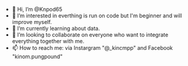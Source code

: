 - 👋 Hi, I’m @Knpod65
- 👀 I’m interested in everthing is run on code but I'm beginner and will improve myself.
- 🌱 I’m currently learning about data.
- 💞️ I’m looking to collaborate on everyone who want to integrate everything together with me.
- 📫 How to reach me: via Instargram "@_kincmpp" and Facebook "kinom.pungpound"

<!---
Knpod65/Knpod65 is a ✨ special ✨ repository because its `README.md` (this file) appears on your GitHub profile.
You can click the Preview link to take a look at your changes.
--->
